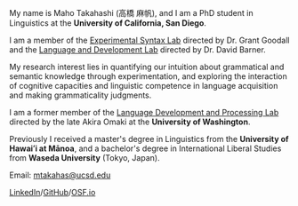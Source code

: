 My name is Maho Takahashi (高橋 麻帆), and I am a PhD student in Linguistics at the **University of California, San Diego**. 

I am a member of the [Experimental Syntax Lab](http://grammar.ucsd.edu/syntaxlab/) directed by Dr. Grant Goodall and the [Language and Development Lab](http://www.ladlab.com/) directed by Dr. David Barner.

My research interest lies in quantifying our intuition about grammatical and semantic knowledge through experimentation, and exploring the interaction of cognitive capacities and linguistic competence in language acquisition and making grammaticality judgments.

I am a former member of the [Language Development and Processing Lab](https://depts.washington.edu/ldplab/) directed by the late Akira Omaki at the **University of Washington**.

Previously I received a master's degree in Linguistics from the **University of Hawaiʻi at Mānoa**, and a bachelor's degree in International Liberal Studies from **Waseda University** (Tokyo, Japan).

Email: mtakahas@ucsd.edu

[LinkedIn](https://www.linkedin.com/in/maho-takahashi/)/[GitHub](https://github.com/matakahas)/[OSF.io](https://osf.io/6c4gb/)
